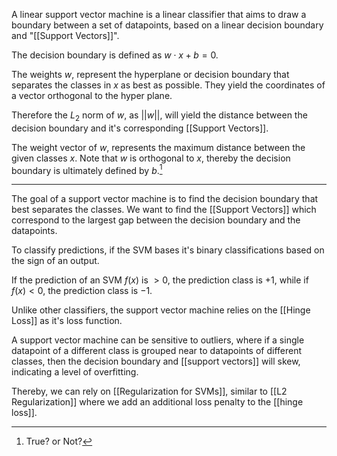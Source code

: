 A linear support vector machine is a linear classifier that aims to draw a boundary between a set of datapoints, based on a linear decision boundary and "[[Support Vectors]]".

The decision boundary is defined as $w \cdot x + b = 0$.

The weights $w$, represent the hyperplane or decision boundary that separates the classes in $x$ as best as possible. They yield the coordinates of a vector orthogonal to the hyper plane.

Therefore the $L_2$ norm of $w$, as $||w||$, will yield the distance between the decision boundary and it's corresponding [[Support Vectors]].


The weight vector of $w$, represents the maximum distance between the given classes $x$. Note that $w$ is orthogonal to $x$, thereby the decision boundary is ultimately defined by $b$.[^1]


---


The goal of a support vector machine is to find the decision boundary that best separates the classes. We want to find the [[Support Vectors]] which correspond to the largest gap between the decision boundary and the datapoints.

To classify predictions, if the SVM bases it's binary classifications based on the sign of an output. 

If the prediction of an SVM $f(x)$ is $>0$, the prediction class is $+1$, while if $f(x) < 0$, the prediction class is $-1$.

Unlike other classifiers, the support vector machine relies on the [[Hinge Loss]] as it's loss function.

A support vector machine can be sensitive to outliers, where if a single datapoint of a different class is grouped near to datapoints of different classes, then the decision boundary and [[support vectors]] will skew, indicating a level of overfitting.

Thereby, we can rely on [[Regularization for SVMs]], similar to [[L2 Regularization]] where we add an additional loss penalty to the [[hinge loss]].

[^1]: True? or Not?